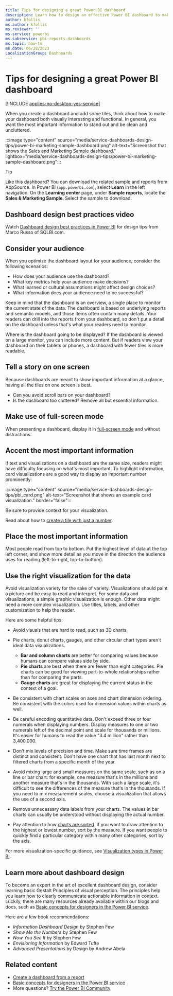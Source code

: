 ```yaml
---
title: Tips for designing a great Power BI dashboard
description: Learn how to design an effective Power BI dashboard to make the most important information stand out.
author: kfollis
ms.author: kfollis
ms.reviewer: ''
ms.service: powerbi
ms.subservice: pbi-reports-dashboards
ms.topic: how-to
ms.date: 06/28/2023
LocalizationGroup: Dashboards
---
```


# Tips for designing a great Power BI dashboard

[!INCLUDE [applies-no-desktop-yes-service](../includes/applies-no-desktop-yes-service.md)]

When you create a dashboard and add some tiles, think about how to make your dashboard both visually interesting and functional. In general, you want the most important information to stand out and be clean and uncluttered.

:::image type="content" source="media/service-dashboards-design-tips/power-bi-marketing-sample-dashboard.png" alt-text="Screenshot that shows the Sales and Marketing Sample dashboard." lightbox="media/service-dashboards-design-tips/power-bi-marketing-sample-dashboard.png":::

> [!TIP]
> Like this dashboard? You can download the related sample and reports from AppSource. In Power BI (`app.powerbi.com`), select **Learn** in the left navigation. On the **Learning center** page, under **Sample reports**, locate the **Sales & Marketing Sample**. Select the sample to download.

## Dashboard design best practices video

Watch [Dashboard design best practices in Power BI](https://www.youtube.com/watch?v=-tdkUYrzrio) for design tips from Marco Russo of SQLBI.com.

## Consider your audience

When you optimize the dashboard layout for your audience, consider the following scenarios:

- How does your audience use the dashboard?
- What key metrics help your audience make decisions?
- What learned or cultural assumptions might affect design choices?
- What information does your audience need to be successful?

Keep in mind that the dashboard is an overview, a single place to monitor the current state of the data. The dashboard is based on underlying reports and semantic models, and those items often contain many details. Your readers can drill into the reports from your dashboard, so don't put a detail on the dashboard unless that's what your readers need to monitor.

Where is the dashboard going to be displayed? If the dashboard is viewed on a large monitor, you can include more content. But if readers view your dashboard on their tablets or phones, a dashboard with fewer tiles is more readable.

## Tell a story on one screen

Because dashboards are meant to show important information at a glance, having all the tiles on one screen is best.

- Can you avoid scroll bars on your dashboard?
- Is the dashboard too cluttered? Remove all but essential information.

## Make use of full-screen mode

When presenting a dashboard, display it in [full-screen mode](../consumer/end-user-focus.md) and without distractions.

## Accent the most important information

If text and visualizations on a dashboard are the same size, readers might have difficulty focusing on what's most important. To highlight information, card visualizations are a good way to display an important number prominently:  

:::image type="content" source="media/service-dashboards-design-tips/pbi_card.png" alt-text="Screenshot that shows an example card visualization." border="false":::

Be sure to provide context for your visualization.  

Read about how to [create a tile with just a number](../visuals/power-bi-visualization-card.md).

## Place the most important information

Most people read from top to bottom. Put the highest level of data at the top left corner, and show more detail as you move in the direction the audience uses for reading (left-to-right, top-to-bottom).

## Use the right visualization for the data

Avoid visualization variety for the sake of variety. Visualizations should paint a picture and be easy to read and interpret. For some data and visualizations, a simple graphic visualization is enough. Other data might need a more complex visualization. Use titles, labels, and other customization to help the reader. 

Here are some helpful tips:

- Avoid visuals that are hard to read, such as 3D charts.

- Pie charts, donut charts, gauges, and other circular chart types aren't ideal data visualizations.

   - **Bar and column charts** are better for comparing values because humans can compare values side by side.
   - **Pie charts** are best when there are fewer than eight categories. Pie charts can be good for viewing part-to-whole relationships rather than for comparing the parts.
   - **Gauge charts** are great for displaying the current status in the context of a goal.

- Be consistent with chart scales on axes and chart dimension ordering. Be consistent with the colors used for dimension values within charts as well.

- Be careful encoding quantitative data. Don't exceed three or four numerals when displaying numbers. Display measures to one or two numerals left of the decimal point and scale for thousands or millions. It's easier for humans to read the value "3.4 million" rather than 3,400,000.

- Don't mix levels of precision and time. Make sure time frames are distinct and consistent. Don't have one chart that has last month next to filtered charts from a specific month of the year.

- Avoid mixing large and small measures on the same scale, such as on a line or bar chart: for example, one measure that's in the millions and another measure that's in the thousands. With such a large scale, it's difficult to see the differences of the measure that's in the thousands. If you need to mix measurement scales, choose a visualization that allows the use of a second axis.

- Remove unnecessary data labels from your charts. The values in bar charts can usually be understood without displaying the actual number.

- Pay attention to how [charts are sorted](../consumer/end-user-change-sort.md). If you want to draw attention to the highest or lowest number, sort by the measure. If you want people to quickly find a particular category within many other categories, sort by the axis.  

For more visualization-specific guidance, see [Visualization types in Power BI](../visuals/power-bi-visualization-types-for-reports-and-q-and-a.md).  

## Learn more about dashboard design

To become an expert in the art of excellent dashboard design, consider learning basic Gestalt Principles of visual perception. The principles help you learn how to clearly communicate actionable information in context. Luckily, there are many resources already available within our blogs and docs, such as [Basic concepts for designers in the Power BI service](../fundamentals/service-basic-concepts.md). 

Here are a few book recommendations:

- *Information Dashboard Design* by Stephen Few  
- *Show Me the Numbers* by Stephen Few  
- *Now You See It* by Stephen Few  
- *Envisioning Information* by Edward Tufte  
- *Advanced Presentations* by Design by Andrew Abela

## Related content

- [Create a dashboard from a report](service-dashboard-create.md)  
- [Basic concepts for designers in the Power BI service](../fundamentals/service-basic-concepts.md)  
- More questions? [Try the Power BI Community](https://community.fabric.microsoft.com/t5/Microsoft-Power-BI-Community/ct-p/powerbi)
